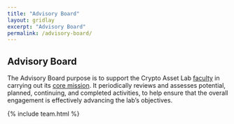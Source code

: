 ```yaml
---
title: "Advisory Board"
layout: gridlay
excerpt: "Advisory Board"
permalink: /advisory-board/
---
```


## Advisory Board

The Advisory Board purpose is to support the Crypto Asset Lab
[faculty](/faculty/) in carrying out its
[core mission](#mission-statement).
It periodically reviews and assesses potential, planned, continuing, and
completed activities, to help ensure that the overall engagement is
effectively advancing the lab’s objectives.

{% include team.html %}
